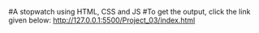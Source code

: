 #A stopwatch using HTML, CSS and JS
#To get the output, click the link given below:
http://127.0.0.1:5500/Project_03/index.html
